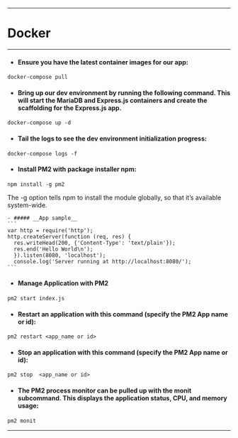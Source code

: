 ***
# __Docker__    

***  
* #### __Ensure you have the latest container images for our app:__  
``` docker
docker-compose pull
```
* #### __Bring up our dev environment by running the following command. This will start the MariaDB and Express.js containers and create the scaffolding for the Express.js app.__  
``` docker  
docker-compose up -d
```  
* #### __Tail the logs to see the dev environment initialization progress:__  

``` docker  
docker-compose logs -f
```
* #### __Install PM2 with package installer npm:__  

```
npm install -g pm2
```
The -g option tells npm to install the module globally, so that it’s available system-wide.  

    - ##### __App sample__  
    ```
    var http = require('http');
    http.createServer(function (req, res) {
      res.writeHead(200, {'Content-Type': 'text/plain'});
      res.end('Hello World\n');
      }).listen(8080, 'localhost');
      console.log('Server running at http://localhost:8080/');
    ```  
* #### __Manage Application with PM2__  
```
pm2 start index.js
```
* #### __Restart an application with this command (specify the PM2 App name or id):__  
```  
pm2 restart <app_name or id>    
```  
* #### __Stop an application with this command (specify the PM2 App name or id):__  
```
pm2 stop  <app_name or id>  
```


* #### __The PM2 process monitor can be pulled up with the monit subcommand. This displays the application status, CPU, and memory usage:__  
```
pm2 monit
```


***
